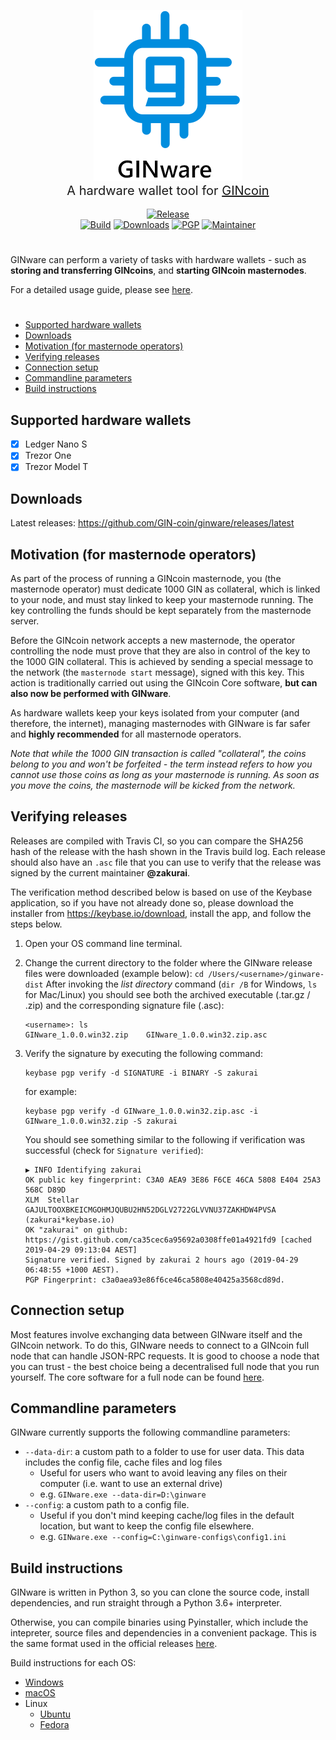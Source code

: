 <p align="center">
<img src="img/github_banner.png"><br>
<span style="font-size:20px;">A hardware wallet tool for <a href="https://gincoin.io">GINcoin</a></span><br><br>
<a href="https://github.com/GIN-coin/ginware/releases/latest"><img alt="Release" src="https://img.shields.io/github/release/GIN-coin/ginware.svg?logo=data:image/png;base64,iVBORw0KGgoAAAANSUhEUgAAAA4AAAAOCAYAAAAfSC3RAAAAIGNIUk0AAHolAACAgwAA+f8AAIDpAAB1MAAA6mAAADqYAAAXb5JfxUYAAADbSURBVHjavNI9LoRRFMbx51VIJBIKDdFIbEFhHRqFaYQxL4XYwDT2QOdjBdZgBRhieo2GhAXIT+EWb2ZuNYWTPLm55zz/k3tPToPMEnOZMWrgIMlzklGSp3K2Uy50dYVPHGOz6ADvuO56u9AhvrE20SxYKbWjGviKfgUa4hw9vNTAETawhcWSO/MX+1jCYw18KE+6wz1OC9Qr9fXSfAocYxfzeCvQzsQMxjWwXwawUO7bndoqvjCogcENPrCH5fLntuRuu96msnJtkpMkP0maosskF11T8++7+jsA8Dt9+WlNmEYAAAAASUVORK5CYII="></a>
<br>
<a href="https://travis-ci.com/GIN-coin/ginware"><img alt="Build" src="https://img.shields.io/travis/com/GIN-coin/ginware/master.svg?logo=data:image/png;base64,iVBORw0KGgoAAAANSUhEUgAAAA4AAAAOCAYAAAAfSC3RAAAAIGNIUk0AAHolAACAgwAA+f8AAIDpAAB1MAAA6mAAADqYAAAXb5JfxUYAAACwSURBVHjavJK9DcJADIXf0UDLHmQBfiSYABgBMgQCsUwEWSljpAuh+2gcYcBpUmDpySf7PZ/PvgRoiI000PqEmaTaMAsZQIcEbIE5cOdtN2AB7Iwj4EN4NGLLrz3NHzq+b3VjfiLpIelsaCWNLbeOWp0ClVW+uPjVYpVxfm7s2wvh2VUu3Jsa4GRoXLyIhpN/DSIaTh4JE7AHVkDpRCWwtFy4Do8MqA1ZxEl//6uvAQB6oVy7zMld5QAAAABJRU5ErkJggg=="></a>
<a href="https://github.com/GIN-coin/ginware/releases/latest"><img alt="Downloads" src="https://img.shields.io/github/downloads/GIN-coin/ginware/total.svg?logo=data:image/png;base64,iVBORw0KGgoAAAANSUhEUgAAAA4AAAAOCAQAAAC1QeVaAAAAIGNIUk0AAHolAACAgwAA+f8AAIDpAAB1MAAA6mAAADqYAAAXb5JfxUYAAACSSURBVHjanJAxDoJQEAUHIwmFlZ5CLwMF4TL0JFJwG6DjIh4AGj2BZiz4ijEhMb5tNm+yb7Mbybo2/ARzOkZGOvK351xnP1XP7oxSVR+Wlt5VTRc4hInEJHSDyBaAE3Dlxg65sOfAcdk5qa2xiLGtOn3HNiI2S+wMs7CpsgpdtkCs109BLOwdHe0tXl7092+fAwC2za5EwJ0rIgAAAABJRU5ErkJggg=="></a>
<a href="https://keybase.io/zakurai"><img alt="PGP" src="https://img.shields.io/keybase/pgp/zakurai.svg?logo=data:image/png;base64,iVBORw0KGgoAAAANSUhEUgAAAA4AAAAOCAYAAAAfSC3RAAAAIGNIUk0AAHolAACAgwAA+f8AAIDpAAB1MAAA6mAAADqYAAAXb5JfxUYAAACzSURBVHjavJI9DkFBFIXPeKLRWIIFWIRCoyCxCvZiCaqXKFQWoH2NhNYaJDoFGvFp5sX13HnFK5xkkvk5X86dOxMANVFLDVUHTiUVku6SLpIWX6eAN0Z8dAZy4AHMS48HZcDOgMu4nwO30tdOlNkz85mkjqShZPxOYgAO+DqmSg3AGnglwIkHZsCmYnzG9C0wtiEWXFWgIna363XeLqp3GSSe6gfcA1fgBPTrIEDh73/1PQArr4H/xbYCAwAAAABJRU5ErkJggg=="></a>
<a href="https://keybase.io/zakurai"><img alt="Maintainer" src="https://img.shields.io/badge/maintainer-zakurai-2d9d83.svg?logo=data:image/png;base64,iVBORw0KGgoAAAANSUhEUgAAAA4AAAAOCAQAAAC1QeVaAAAAIGNIUk0AAHolAACAgwAA+f8AAIDpAAB1MAAA6mAAADqYAAAXb5JfxUYAAACISURBVHjalJC9CcJQFEZPJGgWsHAZewXLLKITmDWCtfZuYJc2U4S4gIhwbPJ8D6Og39dcvsPl/mTyXRN+hFs6OnZJYvDKoHXIYudyXEV4+VAZXdraWsYke52y4cEVmJNzTjtn1qr29qoeLMQB7n1XFWEzgo1IDsCRBQX3YdKUGycgWejf3z4HAE2AdF9x0pLHAAAAAElFTkSuQmCC"></a>
</p>

#

GINware can perform a variety of tasks with hardware wallets - such as **storing and transferring GINcoins**, and **starting GINcoin masternodes**.

For a detailed usage guide, please see [here](https://docs.gincoin.io/guides/ginware-guide-hw-wallets).

#

* [Supported hardware wallets](#supported-hardware-wallets)
* [Downloads](#downloads)
* [Motivation (for masternode operators)](#motivation-for-masternode-operators)
* [Verifying releases](#verifying-releases)
* [Connection setup](#connection-setup)
* [Commandline parameters](#commandline-parameters)
* [Build instructions](#build-instructions)

## Supported hardware wallets
- [x] Ledger Nano S
- [x] Trezor One
- [x] Trezor Model T

## Downloads
Latest releases: https://github.com/GIN-coin/ginware/releases/latest

## Motivation (for masternode operators)
As part of the process of running a GINcoin masternode, you (the masternode operator) must dedicate 1000 GIN as collateral, which is linked to your node, and must stay linked to keep your masternode running. The key controlling the funds should be kept separately from the masternode server.

Before the GINcoin network accepts a new masternode, the operator controlling the node must prove that they are also in control of the key to the 1000 GIN collateral. This is achieved by sending a special message to the network (the `masternode start` message), signed with this key. This action is traditionally carried out using the GINcoin Core software, **but can also now be performed with GINware**.

As hardware wallets keep your keys isolated from your computer (and therefore, the internet), managing masternodes with GINware is far safer and **highly recommended** for all masternode operators.

*Note that while the 1000 GIN transaction is called "collateral", the coins belong to you and won't be forfeited - the term instead refers to how you cannot use those coins as long as your masternode is running. As soon as you move the coins, the masternode will be kicked from the network.*

## Verifying releases
Releases are compiled with Travis CI, so you can compare the SHA256 hash of the release with the hash shown in the Travis build log. Each release should also have an `.asc` file that you can use to verify that the release was signed by the current maintainer **@zakurai**.

The verification method described below is based on use of the Keybase application, so if you have not already done so, please download the installer from https://keybase.io/download, install the app, and follow the steps below.

1. Open your OS command line terminal.

2. Change the current directory to the folder where the GINware release files were downloaded (example below):
   `cd /Users/<username>/ginware-dist`
   After invoking the *list directory* command (`dir /B` for Windows, `ls` for Mac/Linux) you should see both the archived executable (.tar.gz / .zip) and the corresponding signature file (.asc):
   ```
   <username>: ls
   GINware_1.0.0.win32.zip    GINware_1.0.0.win32.zip.asc
   ```
3. Verify the signature by executing the following command:
   ```
   keybase pgp verify -d SIGNATURE -i BINARY -S zakurai
   ```
   for example:
   ```
   keybase pgp verify -d GINware_1.0.0.win32.zip.asc -i GINware_1.0.0.win32.zip -S zakurai
   ```
   You should see something similar to the following if verification was successful (check for `Signature verified`):
   ```
   ▶ INFO Identifying zakurai
   OK public key fingerprint: C3A0 AEA9 3E86 F6CE 46CA 5808 E404 25A3 568C D89D
   XLM  Stellar GAJULTOOXBKEICMGOHMJQUBU2HN52DGLV2722GLVVNU37ZAKHDW4PVSA (zakurai*keybase.io)
   OK "zakurai" on github: https://gist.github.com/ca35cec6a95692a0308ffe01a4921fd9 [cached 2019-04-29 09:13:04 AEST]
   Signature verified. Signed by zakurai 2 hours ago (2019-04-29 06:48:55 +1000 AEST).
   PGP Fingerprint: c3a0aea93e86f6ce46ca5808e40425a3568cd89d.
   ```

## Connection setup
Most features involve exchanging data between GINware itself and the GINcoin network. To do this, GINware needs to connect to a GINcoin full node that can handle JSON-RPC requests. It is good to choose a node that you can trust - the best choice being a decentralised full node that you run yourself. The core software for a full node can be found [here](https://github.com/GIN-coin/gincoin-core/releases/latest).

## Commandline parameters
GINware currently supports the following commandline parameters:
* `--data-dir`: a custom path to a folder to use for user data. This data includes the config file, cache files and log files
  * Useful for users who want to avoid leaving any files on their computer (i.e. want to use an external drive)
  * e.g. `GINware.exe --data-dir=D:\ginware`
* `--config`: a custom path to a config file.
  * Useful if you don't mind keeping cache/log files in the default location, but want to keep the config file elsewhere.
  * e.g. `GINware.exe --config=C:\ginware-configs\config1.ini`

## Build instructions
GINware is written in Python 3, so you can clone the source code, install dependencies, and run straight through a Python 3.6+ interpreter.

Otherwise, you can compile binaries using Pyinstaller, which include the intepreter, source files and dependencies in a convenient package. This is the same format used in the official releases [here](https://github.com/GIN-coin/ginware/releases/latest).

Build instructions for each OS:
   * [Windows](doc/build-ginware-windows.md)
   * [macOS](doc/build-ginware-mac.md)
   * Linux
      * [Ubuntu](doc/build-ginware-linux-ubuntu.md)
      * [Fedora](doc/build-ginware-linux-fedora.md)